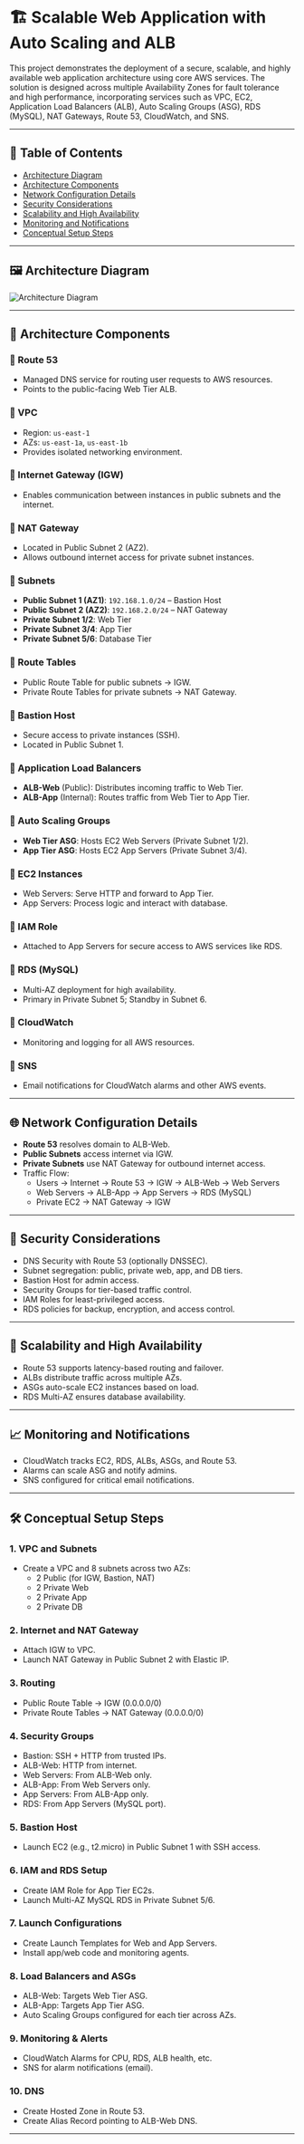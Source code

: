 # 🏗️ Scalable Web Application with Auto Scaling and ALB

This project demonstrates the deployment of a secure, scalable, and highly available web application architecture using core AWS services. The solution is designed across multiple Availability Zones for fault tolerance and high performance, incorporating services such as VPC, EC2, Application Load Balancers (ALB), Auto Scaling Groups (ASG), RDS (MySQL), NAT Gateways, Route 53, CloudWatch, and SNS.

---

## 📘 Table of Contents

- [Architecture Diagram](#architecture-diagram)
- [Architecture Components](#architecture-components)
- [Network Configuration Details](#network-configuration-details)
- [Security Considerations](#security-considerations)
- [Scalability and High Availability](#scalability-and-high-availability)
- [Monitoring and Notifications](#monitoring-and-notifications)
- [Conceptual Setup Steps](#conceptual-setup-steps)

---

## 🖼️ Architecture Diagram

![Architecture Diagram](diagram.png)

---

## 🧱 Architecture Components

### 🔹 Route 53
- Managed DNS service for routing user requests to AWS resources.
- Points to the public-facing Web Tier ALB.

### 🔹 VPC
- Region: `us-east-1`
- AZs: `us-east-1a`, `us-east-1b`
- Provides isolated networking environment.

### 🔹 Internet Gateway (IGW)
- Enables communication between instances in public subnets and the internet.

### 🔹 NAT Gateway
- Located in Public Subnet 2 (AZ2).
- Allows outbound internet access for private subnet instances.

### 🔹 Subnets
- **Public Subnet 1 (AZ1)**: `192.168.1.0/24` – Bastion Host  
- **Public Subnet 2 (AZ2)**: `192.168.2.0/24` – NAT Gateway  
- **Private Subnet 1/2**: Web Tier  
- **Private Subnet 3/4**: App Tier  
- **Private Subnet 5/6**: Database Tier

### 🔹 Route Tables
- Public Route Table for public subnets → IGW.
- Private Route Tables for private subnets → NAT Gateway.

### 🔹 Bastion Host
- Secure access to private instances (SSH).
- Located in Public Subnet 1.

### 🔹 Application Load Balancers
- **ALB-Web** (Public): Distributes incoming traffic to Web Tier.
- **ALB-App** (Internal): Routes traffic from Web Tier to App Tier.

### 🔹 Auto Scaling Groups
- **Web Tier ASG**: Hosts EC2 Web Servers (Private Subnet 1/2).
- **App Tier ASG**: Hosts EC2 App Servers (Private Subnet 3/4).

### 🔹 EC2 Instances
- Web Servers: Serve HTTP and forward to App Tier.
- App Servers: Process logic and interact with database.

### 🔹 IAM Role
- Attached to App Servers for secure access to AWS services like RDS.

### 🔹 RDS (MySQL)
- Multi-AZ deployment for high availability.
- Primary in Private Subnet 5; Standby in Subnet 6.

### 🔹 CloudWatch
- Monitoring and logging for all AWS resources.

### 🔹 SNS
- Email notifications for CloudWatch alarms and other AWS events.

---

## 🌐 Network Configuration Details

- **Route 53** resolves domain to ALB-Web.
- **Public Subnets** access internet via IGW.
- **Private Subnets** use NAT Gateway for outbound internet access.
- Traffic Flow:
  - Users → Internet → Route 53 → IGW → ALB-Web → Web Servers
  - Web Servers → ALB-App → App Servers → RDS (MySQL)
  - Private EC2 → NAT Gateway → IGW

---

## 🔐 Security Considerations

- DNS Security with Route 53 (optionally DNSSEC).
- Subnet segregation: public, private web, app, and DB tiers.
- Bastion Host for admin access.
- Security Groups for tier-based traffic control.
- IAM Roles for least-privileged access.
- RDS policies for backup, encryption, and access control.

---

## 🚀 Scalability and High Availability

- Route 53 supports latency-based routing and failover.
- ALBs distribute traffic across multiple AZs.
- ASGs auto-scale EC2 instances based on load.
- RDS Multi-AZ ensures database availability.

---

## 📈 Monitoring and Notifications

- CloudWatch tracks EC2, RDS, ALBs, ASGs, and Route 53.
- Alarms can scale ASG and notify admins.
- SNS configured for critical email notifications.

---

## 🛠️ Conceptual Setup Steps

### 1. **VPC and Subnets**
- Create a VPC and 8 subnets across two AZs:
  - 2 Public (for IGW, Bastion, NAT)
  - 2 Private Web
  - 2 Private App
  - 2 Private DB

### 2. **Internet and NAT Gateway**
- Attach IGW to VPC.
- Launch NAT Gateway in Public Subnet 2 with Elastic IP.

### 3. **Routing**
- Public Route Table → IGW (0.0.0.0/0)
- Private Route Tables → NAT Gateway (0.0.0.0/0)

### 4. **Security Groups**
- Bastion: SSH + HTTP from trusted IPs.
- ALB-Web: HTTP from internet.
- Web Servers: From ALB-Web only.
- ALB-App: From Web Servers only.
- App Servers: From ALB-App only.
- RDS: From App Servers (MySQL port).

### 5. **Bastion Host**
- Launch EC2 (e.g., t2.micro) in Public Subnet 1 with SSH access.

### 6. **IAM and RDS Setup**
- Create IAM Role for App Tier EC2s.
- Launch Multi-AZ MySQL RDS in Private Subnet 5/6.

### 7. **Launch Configurations**
- Create Launch Templates for Web and App Servers.
- Install app/web code and monitoring agents.

### 8. **Load Balancers and ASGs**
- ALB-Web: Targets Web Tier ASG.
- ALB-App: Targets App Tier ASG.
- Auto Scaling Groups configured for each tier across AZs.

### 9. **Monitoring & Alerts**
- CloudWatch Alarms for CPU, RDS, ALB health, etc.
- SNS for alarm notifications (email).

### 10. **DNS**
- Create Hosted Zone in Route 53.
- Create Alias Record pointing to ALB-Web DNS.

---

